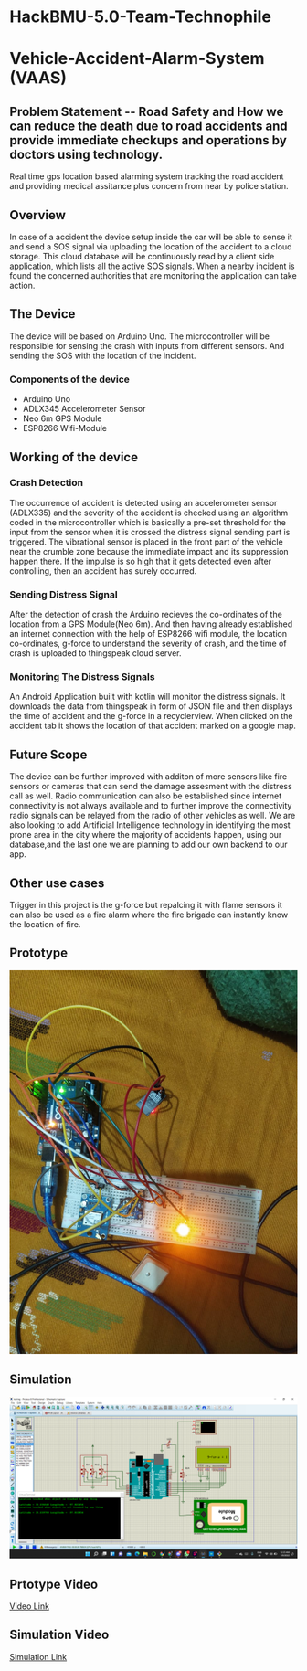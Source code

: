 # HackBMU-5.0-Team-Technophile
# Vehicle-Accident-Alarm-System (VAAS)
## Problem Statement -- Road Safety and How we can reduce the death due to road accidents and provide immediate checkups and operations by doctors using technology.

Real time gps location based alarming system tracking the road accident and providing medical assitance plus concern from near by police station.

## Overview
In case of a accident the device setup inside the car will be able to sense it and send a SOS signal via uploading the location of the accident to a cloud storage.
This cloud database will be continuously read by a client side application, which lists all the active SOS signals. When a nearby incident is found the concerned authorities that are monitoring the application can take action.

## The Device
The device will be based on Arduino Uno. The microcontroller will be responsible for sensing the crash with inputs from different sensors. And sending the SOS with the location of the incident.
### Components of the device
- Arduino Uno
- ADLX345 Accelerometer Sensor
- Neo 6m GPS Module
- ESP8266 Wifi-Module

## Working of the device
### Crash Detection
The occurrence of accident is detected using an accelerometer sensor (ADLX335) and the severity of the accident is checked using an algorithm coded in the microcontroller which is basically a pre-set threshold for the input from the sensor when it is crossed the distress signal sending part is triggered.
The vibrational sensor is placed in the front part of the vehicle near the crumble zone because the immediate impact and its suppression happen there. If the impulse is so high that it gets detected even after controlling, then an accident has surely occurred.
### Sending Distress Signal
After the detection of crash the Arduino recieves the co-ordinates of the location from a GPS Module(Neo 6m). And then having already established an internet connection with the help of ESP8266 wifi module, the location co-ordinates, g-force to understand the severity of crash, and the time of crash is uploaded to thingspeak cloud server.
### Monitoring The Distress Signals
An Android Application built with kotlin will monitor the distress signals. It downloads the data from thingspeak in form of JSON file and then displays the time of accident and the g-force in a recyclerview. When clicked on the accident tab it shows the location of that accident marked on a google map.

## Future Scope
The device can be further improved with additon of more sensors like fire sensors or cameras that can send the damage assesment with the distress call as well. Radio communication can also be established since internet connectivity is not always available and to further improve the connectivity radio signals can be relayed from the radio of other vehicles as well.
We are also looking to add Artificial Intelligence technology in identifying the most prone area in the city where the majority of accidents happen, using our database,and the last one we are planning to add our own backend to our app.

## Other use cases
Trigger in this project is the g-force but repalcing it with flame sensors it can also be used as a fire alarm where the fire brigade can instantly know the location of fire.

## Prototype
![Prototype](https://github.com/ACM-BMU/HackBMU-5.0-Team-Technophile/blob/main/Images/Images/Prototype%20Circuit%20.jpeg)

## Simulation 
![Simulation](https://github.com/ACM-BMU/HackBMU-5.0-Team-Technophile/blob/main/Images/Images/Simulation%202.png)

## Prtotype Video
[Video Link](https://drive.google.com/file/d/1aWFcwWN4AhG3tOHWKMFAedt1JUv7SVkR/view?usp=sharing)

## Simulation Video
[Simulation Link](https://drive.google.com/file/d/1gnplex6wNeQgiRva1q0G5fTqwWtrFc64/view?usp=sharing)
